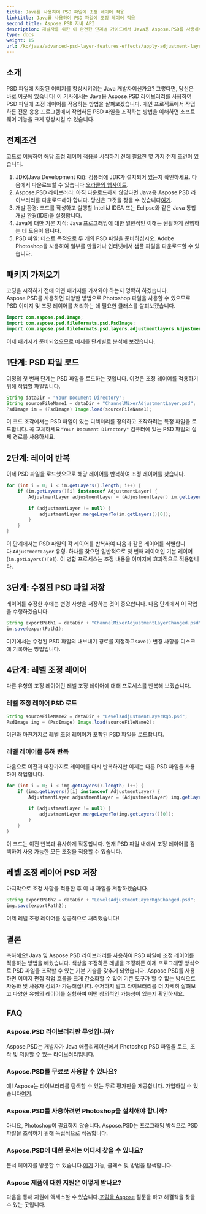 ```yaml
---
title: Java를 사용하여 PSD 파일에 조정 레이어 적용
linktitle: Java를 사용하여 PSD 파일에 조정 레이어 적용
second_title: Aspose.PSD 자바 API
description: 개발자를 위한 이 완전한 단계별 가이드에서 Java용 Aspose.PSD를 사용하여 PSD 파일에 조정 레이어를 적용하는 방법을 알아보세요.
type: docs
weight: 15
url: /ko/java/advanced-psd-layer-features-effects/apply-adjustment-layers-psd-files/
---
```

## 소개
PSD 파일에 저장된 이미지를 향상시키려는 Java 개발자이신가요? 그렇다면, 당신은 바로 이곳에 있습니다! 이 기사에서는 Java용 Aspose.PSD 라이브러리를 사용하여 PSD 파일에 조정 레이어를 적용하는 방법을 살펴보겠습니다. 개인 프로젝트에서 작업하든 전문 응용 프로그램에서 작업하든 PSD 파일을 조작하는 방법을 이해하면 소프트웨어 기능을 크게 향상시킬 수 있습니다. 

## 전제조건
코드로 이동하여 해당 조정 레이어 적용을 시작하기 전에 필요한 몇 가지 전제 조건이 있습니다.
1. JDK(Java Development Kit): 컴퓨터에 JDK가 설치되어 있는지 확인하세요. 다음에서 다운로드할 수 있습니다.[오라클의 웹사이트](https://www.oracle.com/java/technologies/javase-jdk11-downloads.html).
2.  Aspose.PSD 라이브러리: 아직 다운로드하지 않았다면 Java용 Aspose.PSD 라이브러리를 다운로드해야 합니다. 당신은 그것을 찾을 수 있습니다[여기](https://releases.aspose.com/psd/java/).
3. 개발 환경: 코드를 작성하고 실행할 IntelliJ IDEA 또는 Eclipse와 같은 Java 통합 개발 환경(IDE)을 설정합니다.
4. Java에 대한 기본 지식: Java 프로그래밍에 대한 일반적인 이해는 원활하게 진행하는 데 도움이 됩니다.
5. PSD 파일: 테스트 목적으로 두 개의 PSD 파일을 준비하십시오. Adobe Photoshop을 사용하여 일부를 만들거나 인터넷에서 샘플 파일을 다운로드할 수 있습니다.
## 패키지 가져오기
코딩을 시작하기 전에 어떤 패키지를 가져와야 하는지 명확히 하겠습니다. Aspose.PSD를 사용하면 다양한 방법으로 Photoshop 파일을 사용할 수 있으므로 PSD 이미지 및 조정 레이어를 처리하는 데 필요한 클래스를 살펴보겠습니다.
```java
import com.aspose.psd.Image;
import com.aspose.psd.fileformats.psd.PsdImage;
import com.aspose.psd.fileformats.psd.layers.adjustmentlayers.AdjustmentLayer;
```
이제 패키지가 준비되었으므로 예제를 단계별로 분석해 보겠습니다.
## 1단계: PSD 파일 로드
여정의 첫 번째 단계는 PSD 파일을 로드하는 것입니다. 이것은 조정 레이어를 적용하기 위해 작업할 파일입니다.
```java
String dataDir = "Your Document Directory";
String sourceFileName1 = dataDir + "ChannelMixerAdjustmentLayer.psd";
PsdImage im = (PsdImage) Image.load(sourceFileName1);
```
 이 코드 조각에서는 PSD 파일이 있는 디렉터리를 정의하고 조작하려는 특정 파일을 로드합니다. 꼭 교체하세요`"Your Document Directory"` 컴퓨터에 있는 PSD 파일의 실제 경로를 사용하세요.
## 2단계: 레이어 반복
이제 PSD 파일을 로드했으므로 해당 레이어를 반복하여 조정 레이어를 찾습니다.
```java
for (int i = 0; i < im.getLayers().length; i++) {
    if (im.getLayers()[i] instanceof AdjustmentLayer) {
        AdjustmentLayer adjustmentLayer = (AdjustmentLayer) im.getLayers()[i];
        
        if (adjustmentLayer != null) {
            adjustmentLayer.mergeLayerTo(im.getLayers()[0]);
        }
    }
}
```
 이 단계에서는 PSD 파일의 각 레이어를 반복하여 다음과 같은 레이어를 식별합니다.`AdjustmentLayer` 유형. 하나를 찾으면 일반적으로 첫 번째 레이어인 기본 레이어(`im.getLayers()[0]`). 이 병합 프로세스는 조정 내용을 이미지에 효과적으로 적용합니다. 
## 3단계: 수정된 PSD 파일 저장
레이어를 수정한 후에는 변경 사항을 저장하는 것이 중요합니다. 다음 단계에서 이 작업을 수행하겠습니다.
```java
String exportPath1 = dataDir + "ChannelMixerAdjustmentLayerChanged.psd";
im.save(exportPath1);
```
 여기에서는 수정된 PSD 파일의 내보내기 경로를 지정하고`save()` 변경 사항을 디스크에 기록하는 방법입니다.
## 4단계: 레벨 조정 레이어
다른 유형의 조정 레이어인 레벨 조정 레이어에 대해 프로세스를 반복해 보겠습니다. 
### 레벨 조정 레이어 PSD 로드
```java
String sourceFileName2 = dataDir + "LevelsAdjustmentLayerRgb.psd";
PsdImage img = (PsdImage) Image.load(sourceFileName2);
```
이전과 마찬가지로 레벨 조정 레이어가 포함된 PSD 파일을 로드합니다. 
### 레벨 레이어를 통해 반복
다음으로 이전과 마찬가지로 레이어를 다시 반복하지만 이제는 다른 PSD 파일을 사용하여 작업합니다.
```java
for (int i = 0; i < img.getLayers().length; i++) {
    if (img.getLayers()[i] instanceof AdjustmentLayer) {
        AdjustmentLayer adjustmentLayer = (AdjustmentLayer) img.getLayers()[i];
        
        if (adjustmentLayer != null) {
            adjustmentLayer.mergeLayerTo(img.getLayers()[0]);
        }
    }
}
```
이 코드는 이전 반복과 유사하게 작동합니다. 현재 PSD 파일 내에서 조정 레이어를 검색하여 사용 가능한 모든 조정을 적용할 수 있습니다.
## 레벨 조정 레이어 PSD 저장
마지막으로 조정 사항을 적용한 후 이 새 파일을 저장하겠습니다.
```java
String exportPath2 = dataDir + "LevelsAdjustmentLayerRgbChanged.psd";
img.save(exportPath2);
```
이제 레벨 조정 레이어를 성공적으로 처리했습니다!
## 결론
축하해요! Java 및 Aspose.PSD 라이브러리를 사용하여 PSD 파일에 조정 레이어를 적용하는 방법을 배웠습니다. 색상을 조정하든 레벨을 조정하든 이제 프로그래밍 방식으로 PSD 파일을 조작할 수 있는 기본 기술을 갖추게 되었습니다.
Aspose.PSD를 사용하면 이미지 편집 작업 흐름을 크게 간소화할 수 있어 기존 도구가 할 수 없는 방식으로 자동화 및 사용자 정의가 가능해집니다. 주저하지 말고 라이브러리를 더 자세히 살펴보고 다양한 유형의 레이어를 실험하여 어떤 창의적인 가능성이 있는지 확인하세요.
## FAQ
### Aspose.PSD 라이브러리란 무엇입니까?
Aspose.PSD는 개발자가 Java 애플리케이션에서 Photoshop PSD 파일을 로드, 조작 및 저장할 수 있는 라이브러리입니다.
### Aspose.PSD를 무료로 사용할 수 있나요?
 예! Aspose는 라이브러리를 탐색할 수 있는 무료 평가판을 제공합니다. 가입하실 수 있습니다[여기](https://releases.aspose.com/).
### Aspose.PSD를 사용하려면 Photoshop을 설치해야 합니까?
아니요, Photoshop이 필요하지 않습니다. Aspose.PSD는 프로그래밍 방식으로 PSD 파일을 조작하기 위해 독립적으로 작동합니다.
### Aspose.PSD에 대한 문서는 어디서 찾을 수 있나요?
문서 페이지를 방문할 수 있습니다.[여기](https://reference.aspose.com/psd/java/) 기능, 클래스 및 방법을 탐색합니다.
### Aspose 제품에 대한 지원은 어떻게 받나요?
 다음을 통해 지원에 액세스할 수 있습니다.[포럼을 Aspose](https://forum.aspose.com/c/psd/34) 질문을 하고 해결책을 찾을 수 있는 곳입니다.